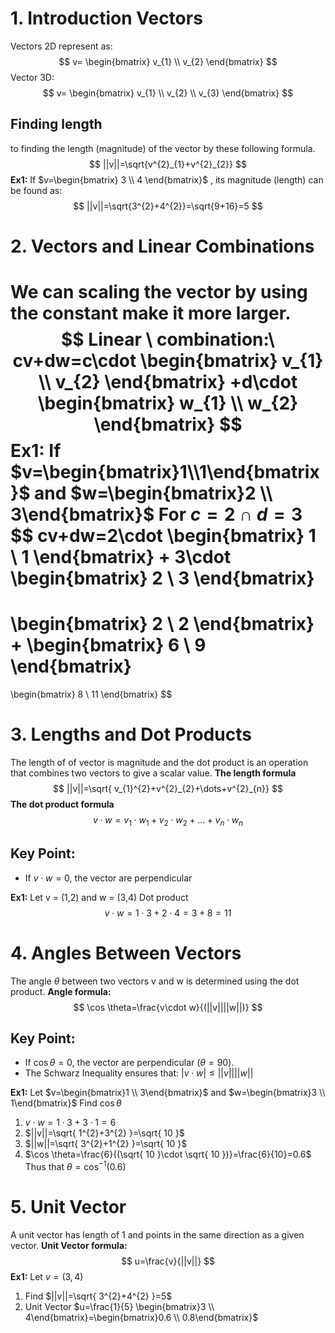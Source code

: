# 1. Introduction Vectors
Vectors 2D represent as:
$$
v=
\begin{bmatrix}
v_{1} \\
v_{2}
\end{bmatrix}
$$
Vector 3D:
$$
v=
\begin{bmatrix}
v_{1} \\
v_{2} \\
v_{3}
\end{bmatrix}
$$
## Finding length
to finding the length (magnitude) of the vector by these following formula.
$$
||v||=\sqrt{v^{2}_{1}+v^{2}_{2}}
$$
**Ex1:**
If $v=\begin{bmatrix} 3 \\ 4 \end{bmatrix}$ , its magnitude (length) can be found as:
$$
||v||=\sqrt{3^{2}+4^{2}}=\sqrt{9+16}=5
$$

# 2. Vectors and Linear Combinations
We can scaling the vector by using the constant make it more larger.
$$
Linear \ combination:\ cv+dw=c\cdot
\begin{bmatrix}
v_{1} \\ v_{2}
\end{bmatrix}
+d\cdot
\begin{bmatrix}
w_{1} \\ w_{2}
\end{bmatrix}
$$
**Ex1:**
If $v=\begin{bmatrix}1\\1\end{bmatrix}$ and $w=\begin{bmatrix}2 \\ 3\end{bmatrix}$
For $c=2\cap d=3$
$$
cv+dw=2\cdot \begin{bmatrix}
1 \\
1
\end{bmatrix}
+
3\cdot
\begin{bmatrix}
2 \\
3
\end{bmatrix}
=
\begin{bmatrix}
2 \\
2
\end{bmatrix}
+
\begin{bmatrix}
6 \\
9
\end{bmatrix}
=
\begin{bmatrix}
8 \\
11
\end{bmatrix}
$$

# 3. Lengths and Dot Products
The length of of vector is magnitude and the dot product is an operation that combines two vectors to give a scalar value.
**The length formula**
$$
||v||=\sqrt{ v_{1}^{2}+v^{2}_{2}+\dots+v^{2}_{n}}
$$
**The dot product formula**
$$
v\cdot w=v_{1}\cdot w_{1} +v_{2} \cdot w_{2} +\dots+v_{n}\cdot w_{n}
$$
## Key Point:
- If $v\cdot w=0$, the vector are perpendicular

**Ex1:**
Let v = (1,2) and w = (3,4)
Dot product
$$
v\cdot w=1\cdot 3 +2\cdot 4=3+8=11
$$

# 4. Angles Between Vectors
The angle $\theta$ between two vectors v and w is determined using the dot product.
**Angle formula:**
$$
\cos \theta=\frac{v\cdot w}{(||v||||w||)}
$$
## Key Point:
- If $\cos \theta=0$, the vector are perpendicular ($\theta=90$).
- The Schwarz Inequality ensures that: $|v\cdot w|\leq||v||||w||$

**Ex1:**
Let $v=\begin{bmatrix}1 \\ 3\end{bmatrix}$ and $w=\begin{bmatrix}3 \\ 1\end{bmatrix}$
Find $\cos \theta$
1. $v\cdot w=1\cdot 3+3\cdot 1=6$
2. $||v||=\sqrt{ 1^{2}+3^{2} }=\sqrt{ 10 }$
3. $||w||=\sqrt{ 3^{2}+1^{2} }=\sqrt{ 10 }$
4. $\cos \theta=\frac{6}{(\sqrt{ 10 }\cdot \sqrt{ 10 })}=\frac{6}{10}=0.6$
Thus that $\theta=\cos^{-1}(0.6)$

# 5. Unit Vector
A unit vector has length of 1 and points in the same direction as a given vector.
**Unit Vector formula:**
$$
u=\frac{v}{||v||}
$$
**Ex1:**
Let $v=(3,4)$
1. Find $||v||=\sqrt{ 3^{2}+4^{2} }=5$
2. Unit Vector $u=\frac{1}{5} \begin{bmatrix}3 \\ 4\end{bmatrix}=\begin{bmatrix}0.6 \\ 0.8\end{bmatrix}$

